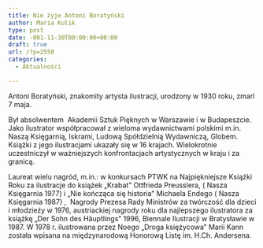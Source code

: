 ```yaml
---
title: Nie żyje Antoni Boratyński
author: Maria Kulik
type: post
date: -001-11-30T00:00:00+00:00
draft: true
url: /?p=2558
categories:
  - Aktualności

---
```

Antoni Boratyński, znakomity artysta ilustracji, urodzony w 1930 roku, zmarl 7 maja.

Był absolwentem  Akademii Sztuk Pięknych w Warszawie i w Budapeszcie. Jako ilustrator współpracował z wieloma wydawnictwami polskimi m.in. Naszą Księgarnią, Iskrami, Ludową Spółdzielnią Wydawniczą, Globem. Książki z jego ilustracjami ukazały się w 16 krajach. Wielokrotnie uczestniczył w ważniejszych konfrontacjach artystycznych w kraju i za granicą.

Laureat wielu nagród, m.in.: w konkursach PTWK na Najpiękniejsze Książki Roku za ilustracje do książek &#8222;Krabat&#8221; Ottfrieda Preusslera, ( Nasza Księgarnia 1977) i &#8222;Nie kończąca się historia&#8221; Michaela Endego ( Nasza Księgarnia 1987) ,  Nagrody Prezesa Rady Ministrów za twórczość dla dzieci i młodzieży w 1976, austriackiej nagrody roku dla najlepszego ilustratora za książkę &#8222;Der Sohn des Häuptlings&#8221; 1996, Biennale Ilustracji w Bratysławie w 1987. W 1978 r. ilustrowana przez Noego „Droga księżycowa” Marii Kann została wpisana na międzynarodową Honorową Listę im. H.Ch. Andersena.


